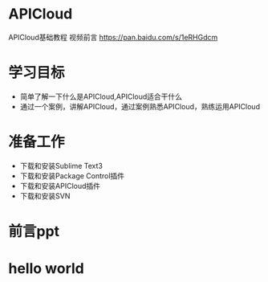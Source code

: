 ﻿# APICloud
APICloud基础教程
视频前言 https://pan.baidu.com/s/1eRHGdcm 
<h1>学习目标</h1>
<ul>
<li>简单了解一下什么是APICloud,APICloud适合干什么</li>
<li>通过一个案例，讲解APICloud，通过案例熟悉APICloud，熟练运用APICloud</li>
</ul>
<h1>准备工作</h1>
<ul>
<li>下载和安装Sublime Text3</li>
<li>下载和安装Package Control插件</li>
<li>下载和安装APICloud插件</li>
<li>下载和安装SVN</li>
</ul>
<H1>前言ppt</H1>
<H1>hello world</H1>
